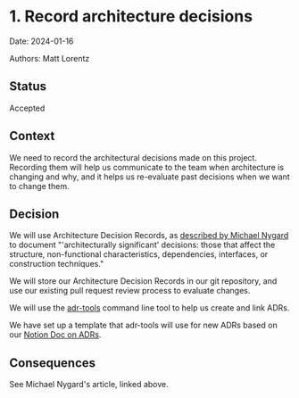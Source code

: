 # 1. Record architecture decisions

Date: 2024-01-16

Authors: Matt Lorentz

## Status

Accepted

## Context

We need to record the architectural decisions made on this project. Recording them will help us communicate to the team when architecture is changing and why, and it helps us re-evaluate past decisions when we want to change them.

## Decision

We will use Architecture Decision Records, as [described by Michael Nygard](http://thinkrelevance.com/blog/2011/11/15/documenting-architecture-decisions) to document "'architecturally significant' decisions: those that affect the structure, non-functional characteristics, dependencies, interfaces, or construction techniques."

We will store our Architecture Decision Records in our git repository, and use our existing pull request review process to evaluate changes.

We will use the [adr-tools](https://github.com/npryce/adr-tools) command line tool to help us create and link ADRs.

We have set up a template that adr-tools will use for new ADRs based on our [Notion Doc on ADRs](https://www.notion.so/nossocial/ADR-Template-36a2de963dcf43d1a057f5c3c6b1fab5?pvs=4).

## Consequences

See Michael Nygard's article, linked above. 
